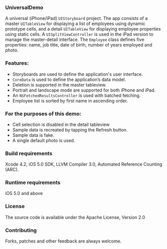 ### UniversalDemo
A universal (iPhone/iPad) `UIStoryboard` project. The app consists of a master `UITableView` for displaying a list of employees using dynamic prototype cells, and a detail `UITableView` for displaying employee properties using static cells. A `UISplitViewController` is used in the iPad version to manage the master-detail interface. The `Employee` class defines five properties: name, job title, date of birth, number of years employed and photo.

### Features:
- Storyboards are used to define the application's user interface.
- `CoreData` is used to define the application’s data model.
- Deletion is supported in the master tableview.
- Portrait and landscape mode are supported for both iPhone and iPad.
- An `NSFetchedResultsController` is used with batched fetching.
- Employee list is sorted by first name in ascending order.

### For the purposes of this demo:
- Cell selection is disabled in the detail tableview
- Sample data is recreated by tapping the Refresh button.
- Sample data is fake.
- A single default photo is used.

### Build requirements
Xcode 4.2, iOS 5.0 SDK, LLVM Compiler 3.0, Automated Reference Counting (ARC).

### Runtime requirements
iOS 5.0 and above

### License
The source code is available under the Apache License, Version 2.0

### Contributing
Forks, patches and other feedback are always welcome.
